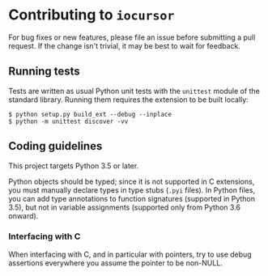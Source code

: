 # Contributing to `iocursor`

For bug fixes or new features, please file an issue before submitting a
pull request. If the change isn't trivial, it may be best to wait for
feedback.

## Running tests

Tests are written as usual Python unit tests with the `unittest` module of
the standard library. Running them requires the extension to be built
locally:

```console
$ python setup.py build_ext --debug --inplace
$ python -m unittest discover -vv
```

## Coding guidelines

This project targets Python 3.5 or later.

Python objects should be typed; since it is not supported in C extensions,
you must manually declare types in type stubs (`.pyi` files). In Python
files, you can add type annotations to function signatures (supported in
Python 3.5), but not in variable assignments (supported only from Python 3.6
onward).

### Interfacing with C

When interfacing with C, and in particular with pointers, try to use
debug assertions everywhere you assume the pointer to be non-NULL.
